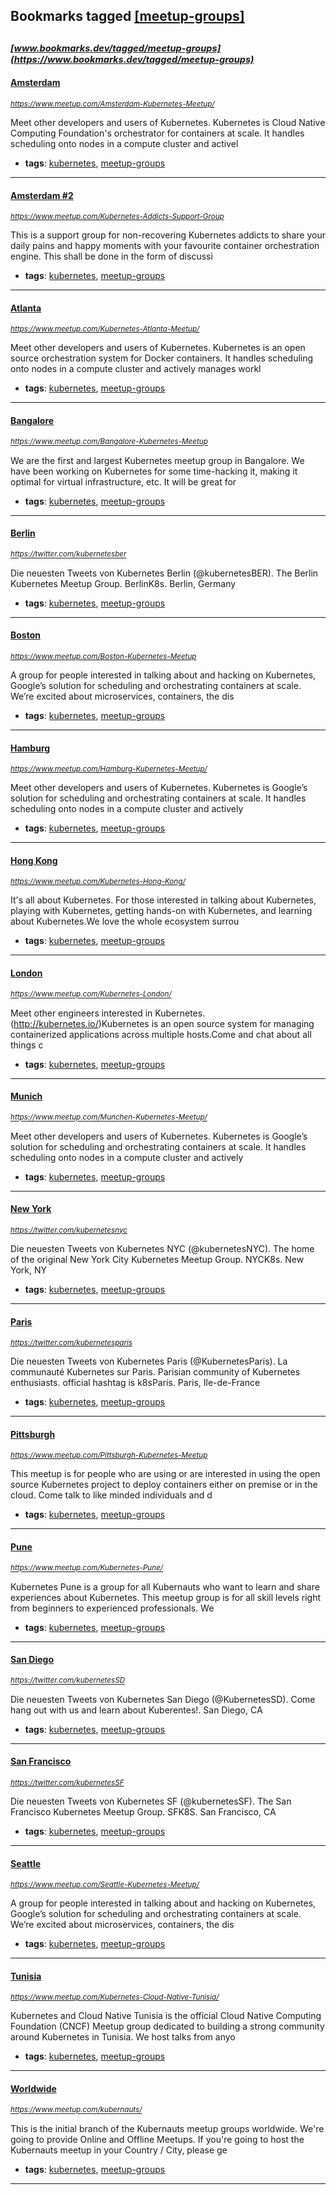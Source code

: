 ## Bookmarks tagged [[meetup-groups]](https://www.bookmarks.dev/search?q=[meetup-groups])

_<sup><sup>[www.bookmarks.dev/tagged/meetup-groups](https://www.bookmarks.dev/tagged/meetup-groups)</sup></sup>_
---
#### [Amsterdam](https://www.meetup.com/Amsterdam-Kubernetes-Meetup/)
_<sup>https://www.meetup.com/Amsterdam-Kubernetes-Meetup/</sup>_

Meet other developers and users of Kubernetes. Kubernetes is Cloud Native Computing Foundation's orchestrator for containers at scale. It handles scheduling onto nodes in a compute cluster and activel
* **tags**: [kubernetes](../tagged/kubernetes.md), [meetup-groups](../tagged/meetup-groups.md)
---
#### [Amsterdam #2](https://www.meetup.com/Kubernetes-Addicts-Support-Group)
_<sup>https://www.meetup.com/Kubernetes-Addicts-Support-Group</sup>_

This is a support group for non-recovering Kubernetes addicts to share your daily pains and happy moments with your favourite container orchestration engine. This shall be done in the form of discussi
* **tags**: [kubernetes](../tagged/kubernetes.md), [meetup-groups](../tagged/meetup-groups.md)
---
#### [Atlanta](https://www.meetup.com/Kubernetes-Atlanta-Meetup/)
_<sup>https://www.meetup.com/Kubernetes-Atlanta-Meetup/</sup>_

Meet other developers and users of Kubernetes. Kubernetes is an open source orchestration system for Docker containers. It handles scheduling onto nodes in a compute cluster and actively manages workl
* **tags**: [kubernetes](../tagged/kubernetes.md), [meetup-groups](../tagged/meetup-groups.md)
---
#### [Bangalore](https://www.meetup.com/Bangalore-Kubernetes-Meetup)
_<sup>https://www.meetup.com/Bangalore-Kubernetes-Meetup</sup>_

We are the first and largest Kubernetes meetup group in Bangalore. We have been working on Kubernetes for some time-hacking it, making it optimal for virtual infrastructure, etc. It will be great for 
* **tags**: [kubernetes](../tagged/kubernetes.md), [meetup-groups](../tagged/meetup-groups.md)
---
#### [Berlin](https://twitter.com/kubernetesber)
_<sup>https://twitter.com/kubernetesber</sup>_

Die neuesten Tweets von Kubernetes Berlin (@kubernetesBER). The Berlin Kubernetes Meetup Group. BerlinK8s. Berlin, Germany
* **tags**: [kubernetes](../tagged/kubernetes.md), [meetup-groups](../tagged/meetup-groups.md)
---
#### [Boston](https://www.meetup.com/Boston-Kubernetes-Meetup)
_<sup>https://www.meetup.com/Boston-Kubernetes-Meetup</sup>_

A group for people interested in talking about and hacking on Kubernetes, Google’s solution for scheduling and orchestrating containers at scale. We’re excited about microservices, containers, the dis
* **tags**: [kubernetes](../tagged/kubernetes.md), [meetup-groups](../tagged/meetup-groups.md)
---
#### [Hamburg](https://www.meetup.com/Hamburg-Kubernetes-Meetup/)
_<sup>https://www.meetup.com/Hamburg-Kubernetes-Meetup/</sup>_

Meet other developers and users of Kubernetes. Kubernetes is Google’s solution for scheduling and orchestrating containers at scale. It handles scheduling onto nodes in a compute cluster and actively 
* **tags**: [kubernetes](../tagged/kubernetes.md), [meetup-groups](../tagged/meetup-groups.md)
---
#### [Hong Kong](https://www.meetup.com/Kubernetes-Hong-Kong/)
_<sup>https://www.meetup.com/Kubernetes-Hong-Kong/</sup>_

It's all about Kubernetes. For those interested in talking about Kubernetes, playing with Kubernetes, getting hands-on with Kubernetes, and learning about Kubernetes.We love the whole ecosystem surrou
* **tags**: [kubernetes](../tagged/kubernetes.md), [meetup-groups](../tagged/meetup-groups.md)
---
#### [London](https://www.meetup.com/Kubernetes-London/)
_<sup>https://www.meetup.com/Kubernetes-London/</sup>_

Meet other engineers interested in Kubernetes. (http://kubernetes.io/)Kubernetes is an open source system for managing containerized applications across multiple hosts.Come and chat about all things c
* **tags**: [kubernetes](../tagged/kubernetes.md), [meetup-groups](../tagged/meetup-groups.md)
---
#### [Munich](https://www.meetup.com/Munchen-Kubernetes-Meetup/)
_<sup>https://www.meetup.com/Munchen-Kubernetes-Meetup/</sup>_

Meet other developers and users of Kubernetes. Kubernetes is Google’s solution for scheduling and orchestrating containers at scale. It handles scheduling onto nodes in a compute cluster and actively 
* **tags**: [kubernetes](../tagged/kubernetes.md), [meetup-groups](../tagged/meetup-groups.md)
---
#### [New York](https://twitter.com/kubernetesnyc)
_<sup>https://twitter.com/kubernetesnyc</sup>_

Die neuesten Tweets von Kubernetes NYC (@kubernetesNYC). The home of the original New York City Kubernetes Meetup Group. NYCK8s. New York, NY
* **tags**: [kubernetes](../tagged/kubernetes.md), [meetup-groups](../tagged/meetup-groups.md)
---
#### [Paris](https://twitter.com/kubernetesparis)
_<sup>https://twitter.com/kubernetesparis</sup>_

Die neuesten Tweets von Kubernetes Paris (@KubernetesParis). La communauté Kubernetes sur Paris. Parisian community of Kubernetes enthusiasts. official hashtag is k8sParis. Paris, Ile-de-France
* **tags**: [kubernetes](../tagged/kubernetes.md), [meetup-groups](../tagged/meetup-groups.md)
---
#### [Pittsburgh](https://www.meetup.com/Pittsburgh-Kubernetes-Meetup)
_<sup>https://www.meetup.com/Pittsburgh-Kubernetes-Meetup</sup>_

This meetup is for people who are using or are interested in using the open source Kubernetes project to deploy containers either on premise or in the cloud. Come talk to like minded individuals and d
* **tags**: [kubernetes](../tagged/kubernetes.md), [meetup-groups](../tagged/meetup-groups.md)
---
#### [Pune](https://www.meetup.com/Kubernetes-Pune/)
_<sup>https://www.meetup.com/Kubernetes-Pune/</sup>_

Kubernetes Pune is a group for all Kubernauts who want to learn and share experiences about Kubernetes. This meetup group is for all skill levels right from beginners to experienced professionals. We 
* **tags**: [kubernetes](../tagged/kubernetes.md), [meetup-groups](../tagged/meetup-groups.md)
---
#### [San Diego](https://twitter.com/kubernetesSD)
_<sup>https://twitter.com/kubernetesSD</sup>_

Die neuesten Tweets von Kubernetes San Diego (@KubernetesSD). Come hang out with us and learn about Kuberentes!. San Diego, CA
* **tags**: [kubernetes](../tagged/kubernetes.md), [meetup-groups](../tagged/meetup-groups.md)
---
#### [San Francisco](https://twitter.com/kubernetesSF)
_<sup>https://twitter.com/kubernetesSF</sup>_

Die neuesten Tweets von Kubernetes SF (@kubernetesSF). The San Francisco Kubernetes Meetup Group. SFK8S. San Francisco, CA
* **tags**: [kubernetes](../tagged/kubernetes.md), [meetup-groups](../tagged/meetup-groups.md)
---
#### [Seattle](https://www.meetup.com/Seattle-Kubernetes-Meetup/)
_<sup>https://www.meetup.com/Seattle-Kubernetes-Meetup/</sup>_

A group for people interested in talking about and hacking on Kubernetes, Google’s solution for scheduling and orchestrating containers at scale. We’re excited about microservices, containers, the dis
* **tags**: [kubernetes](../tagged/kubernetes.md), [meetup-groups](../tagged/meetup-groups.md)
---
#### [Tunisia](https://www.meetup.com/Kubernetes-Cloud-Native-Tunisia/)
_<sup>https://www.meetup.com/Kubernetes-Cloud-Native-Tunisia/</sup>_

Kubernetes and Cloud Native Tunisia is the official Cloud Native Computing Foundation (CNCF) Meetup group dedicated to building a strong community around Kubernetes in Tunisia. We host talks from anyo
* **tags**: [kubernetes](../tagged/kubernetes.md), [meetup-groups](../tagged/meetup-groups.md)
---
#### [Worldwide](https://www.meetup.com/kubernauts/)
_<sup>https://www.meetup.com/kubernauts/</sup>_

This is the initial branch of the Kubernauts meetup groups worldwide. We're going to provide Online and Offline Meetups. If you're going to host the Kubernauts meetup in your Country / City, please ge
* **tags**: [kubernetes](../tagged/kubernetes.md), [meetup-groups](../tagged/meetup-groups.md)
---
